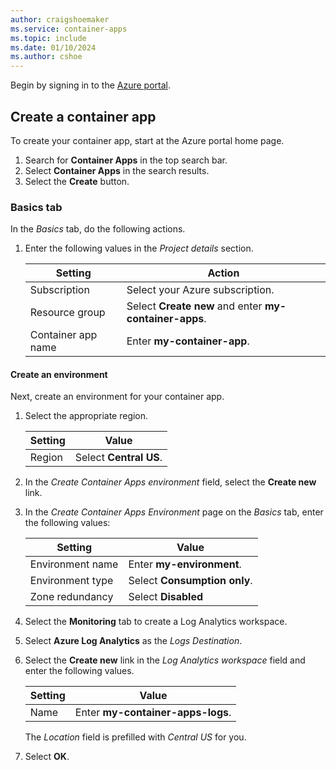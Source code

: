 ```yaml
---
author: craigshoemaker
ms.service: container-apps
ms.topic: include
ms.date: 01/10/2024
ms.author: cshoe
---
```


Begin by signing in to the [Azure portal](https://portal.azure.com).

## Create a container app

To create your container app, start at the Azure portal home page.

1. Search for **Container Apps** in the top search bar.
1. Select **Container Apps** in the search results.
1. Select the **Create** button.

### Basics tab

In the *Basics* tab, do the following actions.

1. Enter the following values in the *Project details* section.

    | Setting | Action |
    |---|---|
    | Subscription | Select your Azure subscription. |
    | Resource group | Select **Create new** and enter **my-container-apps**. |
    | Container app name |  Enter **my-container-app**. |

#### Create an environment

Next, create an environment for your container app.

1. Select the appropriate region.

    | Setting | Value |
    |--|--|
    | Region | Select **Central US**. |

1. In the *Create Container Apps environment* field, select the **Create new** link.
1. In the *Create Container Apps Environment* page on the *Basics* tab, enter the following values:

    | Setting | Value |
    |--|--|
    | Environment name | Enter **my-environment**. |
    | Environment type | Select **Consumption only**. |
    | Zone redundancy | Select **Disabled** |

1. Select the **Monitoring** tab to create a Log Analytics workspace.
1. Select **Azure Log Analytics** as the *Logs Destination*.
1. Select the **Create new** link in the *Log Analytics workspace* field and enter the following values.

    | Setting | Value |
    |--|--|
    | Name | Enter **my-container-apps-logs**. |
  
    The *Location* field is prefilled with *Central US* for you.

1. Select **OK**.
